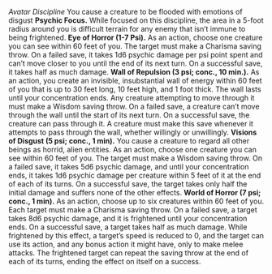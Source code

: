 *Avatar Discipline*
You cause a creature to be flooded with emotions of disgust
**Psychic Focus.** While focused on this discipline, the area in a 5-foot radius around you is difficult terrain for any enemy that isn’t immune to being frightened.
**Eye of Horror (1-7 Psi).** As an action, choose one creature you can see within 60 feet of you. The target must make a Charisma saving throw. On a failed save, it takes 1d6 psychic damage per psi point spent and can’t move closer to you until the end of its next turn. On a successful save, it takes half as much damage.
**Wall of Repulsion (3 psi; conc., 10 min.).** As an action, you create an invisible, insubstantial wall of energy within 60 feet of you that is up to 30 feet long, 10 feet high, and 1 foot thick. The wall lasts until your concentration ends. Any creature attempting to move through it must make a Wisdom saving throw. On a failed save, a creature can’t move through the wall until the start of its next turn. On a successful save, the creature can pass through it. A creature must make this save whenever it attempts to pass through the wall, whether willingly or unwillingly.
**Visions of Disgust (5 psi; conc., 1 min).** You cause a creature to regard all other beings as horrid, alien entities. As an action, choose one creature you can see within 60 feet of you. The target must make a Wisdom saving throw. On a failed save, it takes 5d6 psychic damage, and until your concentration ends, it takes 1d6 psychic damage per creature within 5 feet of it at the end of each of its turns. On a successful save, the target takes only half the initial damage and suffers none of the other effects.
**World of Horror (7 psi; conc., 1 min).** As an action, choose up to six creatures within 60 feet of you. Each target must make a Charisma saving throw. On a failed save, a target takes 8d6 psychic damage, and it is frightened until your concentration ends. On a successful save, a target takes half as much damage.
While frightened by this effect, a target’s speed is reduced to 0, and the target can use its action, and any bonus action it might have, only to make melee attacks. The frightened target can repeat the saving throw at the end of each of its turns, ending the effect on itself on a success.